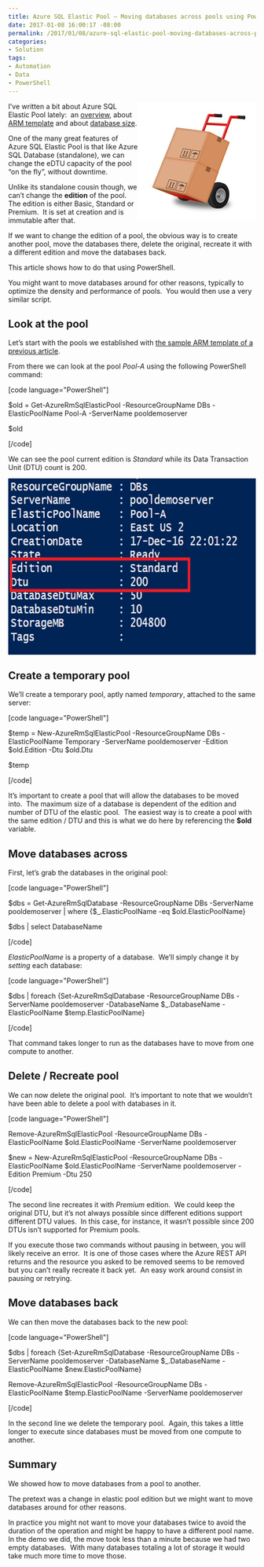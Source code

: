 ```yaml
---
title: Azure SQL Elastic Pool – Moving databases across pools using PowerShell
date: 2017-01-08 16:00:17 -08:00
permalink: /2017/01/08/azure-sql-elastic-pool-moving-databases-across-pools-using-powershell/
categories:
- Solution
tags:
- Automation
- Data
- PowerShell
---
```

<a href="/assets/posts/2017/1/azure-sql-elastic-pool-moving-databases-across-pools-using-powershell/hand-truck-564242_6401.jpg"><img style="background-image:none;float:right;padding-top:0;padding-left:0;display:inline;padding-right:0;border-width:0;" title="hand-truck-564242_640[1]" src="/assets/posts/2017/1/azure-sql-elastic-pool-moving-databases-across-pools-using-powershell/hand-truck-564242_6401_thumb.jpg" alt="hand-truck-564242_640[1]" width="240" height="240" align="right" border="0" /></a>

I’ve written a bit about Azure SQL Elastic Pool lately:  an <a href="http://vincentlauzon.com/2016/12/18/azure-sql-elastic-pool-overview/">overview</a>, about <a href="http://vincentlauzon.com/2016/12/21/azure-sql-elastic-pool-arm-templates/">ARM template</a> and about <a href="http://vincentlauzon.com/2017/01/04/azure-sql-elastic-pool-database-size/">database size</a>.

One of the many great features of Azure SQL Elastic Pool is that like Azure SQL Database (standalone), we can change the eDTU capacity of the pool “on the fly”, without downtime.

Unlike its standalone cousin though, we can’t change the <strong>edition</strong> of the pool.  The edition is either Basic, Standard or Premium.  It is set at creation and is immutable after that.

If we want to change the edition of a pool, the obvious way is to create another pool, move the databases there, delete the original, recreate it with a different edition and move the databases back.

This article shows how to do that using PowerShell.

You might want to move databases around for other reasons, typically to optimize the density and performance of pools.  You would then use a very similar script.
<h2>Look at the pool</h2>
Let’s start with the pools we established with <a href="http://vincentlauzon.com/2016/12/21/azure-sql-elastic-pool-arm-templates/">the sample ARM template of a previous article</a>.

From there we can look at the pool <em>Pool-A</em> using the following PowerShell command:

[code language="PowerShell"]

$old = Get-AzureRmSqlElasticPool -ResourceGroupName DBs -ElasticPoolName Pool-A -ServerName pooldemoserver

$old

[/code]

We can see the pool current edition is <em>Standard</em> while its Data Transaction Unit (DTU) count is 200.

<a href="/assets/posts/2017/1/azure-sql-elastic-pool-moving-databases-across-pools-using-powershell/image20.png"><img style="background-image:none;float:none;padding-top:0;padding-left:0;margin-left:auto;display:block;padding-right:0;margin-right:auto;border:0;" title="image" src="/assets/posts/2017/1/azure-sql-elastic-pool-moving-databases-across-pools-using-powershell/image_thumb20.png" alt="image" width="640" height="359" border="0" /></a>
<h2>Create a temporary pool</h2>
We’ll create a temporary pool, aptly named <em>temporary</em>, attached to the same server:

[code language="PowerShell"]

$temp = New-AzureRmSqlElasticPool -ResourceGroupName DBs -ElasticPoolName Temporary -ServerName pooldemoserver -Edition $old.Edition -Dtu $old.Dtu

$temp

[/code]

It’s important to create a pool that will allow the databases to be moved into.  The maximum size of a database is dependent of the edition and number of DTU of the elastic pool.  The easiest way is to create a pool with the same edition / DTU and this is what we do here by referencing the <strong>$old</strong> variable.
<h2>Move databases across</h2>
First, let’s grab the databases in the original pool:

[code language="PowerShell"]

$dbs = Get-AzureRmSqlDatabase -ResourceGroupName DBs -ServerName pooldemoserver | where {$_.ElasticPoolName -eq $old.ElasticPoolName}

$dbs | select DatabaseName

[/code]

<em>ElasticPoolName</em> is a property of a database.  We’ll simply change it by <em>setting</em> each database:

[code language="PowerShell"]

$dbs | foreach {Set-AzureRmSqlDatabase -ResourceGroupName DBs -ServerName pooldemoserver -DatabaseName $_.DatabaseName -ElasticPoolName $temp.ElasticPoolName}

[/code]

That command takes longer to run as the databases have to move from one compute to another.
<h2>Delete / Recreate pool</h2>
We can now delete the original pool.  It’s important to note that we wouldn’t have been able to delete a pool with databases in it.

[code language="PowerShell"]

Remove-AzureRmSqlElasticPool -ResourceGroupName DBs -ElasticPoolName $old.ElasticPoolName -ServerName pooldemoserver

$new = New-AzureRmSqlElasticPool -ResourceGroupName DBs -ElasticPoolName $old.ElasticPoolName -ServerName pooldemoserver -Edition Premium -Dtu 250

[/code]

The second line recreates it with <em>Premium</em> edition.  We could keep the original DTU, but it’s not always possible since different editions support different DTU values.  In this case, for instance, it wasn’t possible since 200 DTUs isn’t supported for Premium pools.

If you execute those two commands without pausing in between, you will likely receive an error.  It is one of those cases where the Azure REST API returns and the resource you asked to be removed seems to be removed but you can’t really recreate it back yet.  An easy work around consist in pausing or retrying.
<h2>Move databases back</h2>
We can then move the databases back to the new pool:

[code language="PowerShell"]

$dbs | foreach {Set-AzureRmSqlDatabase -ResourceGroupName DBs -ServerName pooldemoserver -DatabaseName $_.DatabaseName -ElasticPoolName $new.ElasticPoolName}

Remove-AzureRmSqlElasticPool -ResourceGroupName DBs -ElasticPoolName $temp.ElasticPoolName -ServerName pooldemoserver

[/code]

In the second line we delete the temporary pool.  Again, this takes a little longer to execute since databases must be moved from one compute to another.
<h2>Summary</h2>
We showed how to move databases from a pool to another.

The pretext was a change in elastic pool edition but we might want to move databases around for other reasons.

In practice you might not want to move your databases twice to avoid the duration of the operation and might be happy to have a different pool name.  In the demo we did, the move took less than a minute because we had two empty databases.  With many databases totaling a lot of storage it would take much more time to move those.